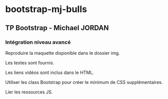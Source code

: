 # bootstrap-mj-bulls

## TP Bootstrap - Michael JORDAN

### Intégration niveau avancé


Reproduire la maquette disponible dans le dossier img.

Les textes sont fournis.

Les liens vidéos sont inclus dans le HTML.

Utiliser les class Bootstrap pour créer le minimum de CSS supplémentaires.

Lier les ressources JS.
